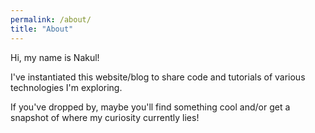 ```yaml
---
permalink: /about/
title: "About"
---
```


Hi, my name is Nakul!

I've instantiated this website/blog to share code and tutorials of various technologies I'm exploring.

If you've dropped by, maybe you'll find something cool and/or get a snapshot of where my curiosity currently lies!